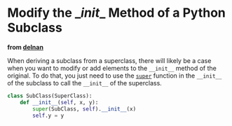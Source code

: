 Modify the \__init__ Method of a Python Subclass
===============================================

**from [delnan](http://stackoverflow.com/a/5636694)**

When deriving a subclass from a superclass, there will likely be a case when you want to modify or add elements to the `__init__` method of the original. To do that, you just need to use the  [`super`](https://docs.python.org/3.5/library/functions.html#super) function in the `__init__` of the subclass to call the `__init__` of the superclass.

```python
class SubClass(SuperClass):
    def __init__(self, x, y):
        super(SubClass, self).__init__(x)
        self.y = y
```
